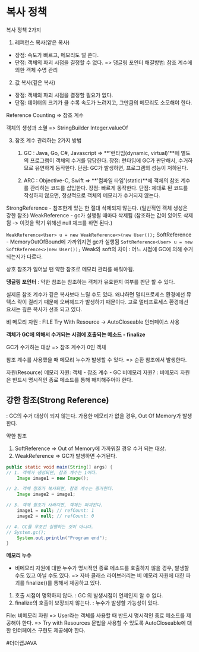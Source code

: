 # 복사 정책
복사 정책 2가지
1. 레퍼런스 복사(얕은 복사)
* 장점: 속도가 빠르고, 메모리도 덜 쓴다.
* 단점: 객체의 파괴 시점을 결정할 수 없다.
=> 댕글링 포인터
해결방법: 참조 계수에 의한 객체 수명 관리

2. 값 복사(깊은 복사)
* 장점: 객체의 파괴 시점을 결정할 필요가 없다.
* 단점: 데이터의 크기가 클 수록 속도가 느려지고,
그만큼의 메모리도 소모해야 한다.

Reference Counting
=> 참조 계수

객체의 생성과 소멸
=> StringBuilder
Integer.valueOf

3. 참조 계수 관리하는 2가지 방법
	1. GC : Java, Go, C#, Javascript
	=> **'런타임(dynamic, virtual)'**에 별도의 프로그램이 객체의 수거를 담당한다.
	장점: 런타임에 GC가 판단해서, 수거하므로 유연하게 동작한다.
	단점: GC가 발생하면, 프로그램의 성능이 저하된다.

	2. ARC : Objective-C, Swift
	=> **'컴파일 타임'(static)**에 객체의 참조 계수를 관리하는
	코드를 삽입한다.
	장점: 빠르게 동작한다.
	단점: 제대로 된 코드를 작성하지 않으면,
	정상적으로 객체의 메모리가 수거되지 않는다.

StrongReference - 참조한게 있는 한 절대 삭제되지 않는다. (일반적인 객체 생성은 강한 참조)
WeakReference - gc가 실행될 때마다 삭제됨 (참조하는 값이 있어도 삭제됨 -> 이것을 막기 위해선 null 체크를 하면 된다.)

`WeakReference<User> u = new WeakReference<>(new User());` 
SoftReference - MemoryOutOfBound에 가까워지면 gc가 실행됨
`SoftReference<User> u = new SoftReference<>(new User());`
Weak와 soft의 차이 : 어느 시점에 GC에 의해 수거 되는지가 다르다.

상호 참조가 일어날 땐 약한 참조로 메모리 관리를 해줘야됨.

**댕글링 포인터**
	: 약한 참조는 참조하는 객체가 유효한지 여부를 판단 할 수 있다.

실제론 참조 계수가 깊은 복사보다 느릴 수도 있다. 왜냐하면 멀티프로세스 환경에선 뮤텍스 락이 걸리기 때문에 오버헤드가 발생하기 때문이다. 고로 멀티프로세스 환경에선 요새는 깊은 복사가 선호 되고 있다.

비 메모리 자원 : FILE
Try With Resource -> AutoCloseable 인터페이스 사용

**객체가 GC에 의해서 수거되는 시점에 호출되는 메소드 - finalize**

GC가 수거하는 대상
	=> 참조 계수가 0인 객체

참조 계수를 사용했을 때 메모리 누수가 발생할 수 있다.
	=> 순환 참조에서 발생한다.

자원(Resource)
메모리 자원: 객체 - 참조 계수 - GC
비메모리 자원?
  : 비메모리 자원은 반드시 명시적인 종료 메소드를 통해 해지해주어야 한다.


## 강한 참조(Strong Reference)
: GC의 수거 대상이 되지 않는다.
가용한 메모리가 없을 경우, Out Of Memory가 발생한다.

약한 참조
1. SoftReference
	=> Out of Memory에 가까워질 경우 수거 되는 대상.
2. WeakReference
	=> GC가 발생하면 수거된다.

```java
public static void main(String[] args) {
// 1. 객체가 생성되면, 참조 계수는 1이다.
	Image image1 = new Image();

// 2. 객체 참조가 복사되면, 참조 계수는 증가한다.
	Image image2 = image1;

// 3. 객체 참조가 사라지면, 객체는 파괴된다.
	image1 = null; // refCount: 1
	image2 = null; // refCount: 0

// 4. GC를 무조건 실행하는 것이 아니다.
// System.gc();
	System.out.println("Program end");
}
```

**메모리 누수**
- 비메모리 자원에 대한 누수가 명시적인 종료 메소드를 호출하지 않을 경우, 발생할 수도 있고 아닐 수도 있다.
=> 자바 클래스 라이브러리는 비 메모리 자원에 대한 파괴를 finalize()를 통해서 제공하고 있다.
1) 호출 시점이 명확하지 않다.
	: GC 의 발생시점이 언제인지 알 수 없다.
2) finalize의 호출이 보장되지 않는다.
	: 누수가 발생할 가능성이 있다.

File: 비메모리 자원
 => User라는 객체를 사용할 때 반드시 명시적인 종료 메소드를 제공해야 한다.
 => Try with Resources 문법을 사용할 수 있도록 AutoCloseable에 대한 인터페이스 구현도 제공해야 한다.

#더더랩JAVA